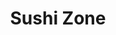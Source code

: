 ---
layout: place
title: Sushi Zone
permalink: /michigan/eastpointe/sushi-zone.html
stateAbbr: MI
stateName: Michigan
cityName: Eastpointe
seo:
  type: restaurant
  links: >-
    https://www.foodbooking.com/ordering/restaurant/menu?restaurant_uid=2c526e43-f377-4024-b272-3ad424c9a91e&dine_in=true
place_id: ChIJtSTkaqfXJIgR9TdI0qP96NA
photos:
  - name: >-
      places/ChIJtSTkaqfXJIgR9TdI0qP96NA/photos/AeeoHcK5afwpmwTjCBmfA5oSffUCnvSVUtmfsWI5nzl-d9BsZv8hj9nIUBeE7qulL-8SuuAoOVaP4XY7BnmRHc4JCjBXIDW_IzcVt-n-TY9SI20rW9S2KD5IHmDPz5SFCNEb9F6N_Jo9s86ZKCve9hmo4arSPLQEarIjERtyziCK2x1wUtyBp4gLHsZPH96iwMhz7hPdu4NpnC0V4gtdf2h467i3af7Koc-XUz-iqBZNSKxZn_Wmt-0B9N7B8kFoePmBmcvtcmhFLHhw--BwTL8wSF_ZVvTsINoXq7fNezH9PIvFD0jvIovO1G43BOxVcDOHRdk2RjOlXngY6YGuCsNDOZHBmPFSzbwnK2EFGPqNfxMKHJv0pRWqXM8Lp9eEZnjOhyErGKr6-V5kLvtEiFWLx-EDoFRFQOV3zGqclPC9MUdMHKmd
    widthPx: 4208
    heightPx: 2368
    authorAttributions:
      - displayName: Jennifer Cornelius (RaijiMagiwind)
        uri: https://maps.google.com/maps/contrib/102309269503663944428
        photoUri: >-
          https://lh3.googleusercontent.com/a-/ALV-UjUelNipJYoJPS6WCUp8kB2vrO4z7r2DbpE_dOeamXTyxFb3q-iYDQ=s100-p-k-no-mo
    flagContentUri: >-
      https://www.google.com/local/imagery/report/?cb_client=maps_api_places.places_api&image_key=!1e10!2sCIHM0ogKEICAgIC4-o3M4wE&hl=en-US
    googleMapsUri: >-
      https://www.google.com/maps/place//data=!3m4!1e2!3m2!1sCIHM0ogKEICAgIC4-o3M4wE!2e10!4m2!3m1!1s0x8824d7a76ae424b5:0xd0e8fda3d24837f5
  - name: >-
      places/ChIJtSTkaqfXJIgR9TdI0qP96NA/photos/AeeoHcL8q_d9CzCUrft7zPDiS0e-mOLp405XkII1Xh_J9GmwcyFnWVm-EGyCKIMCFX2mdF7cofEnqGXPGWdzzugOWQ72J6yFw-yeDFfV-N6tGu-i8giIPou7TO646Qjnq5oTFduSOolD-O6wJlXWBd51yI05-ZL6-CH_u2it7-RYs0niZUjBvmP2yEgflTrNPFpGYkhNxHZQgwmK-_a_kKklttO4NH1uwEkfZZWsiCMh78o9YDoDIgmMvybVe0GLxCR5P5mpty5rW88XERMyABEWkRmPnA_7adK5VOp2nRPgNpXILnod7B0wl4-dH6yp8SW0ViTnelAdGn47CnXiO6qxpk6HKeXj8bQkIff53F5bEClpFfPr-2zqCmieu0EnJtkhzIkzMWMO3M4xw592zKSkYv2FR0gkE9U1nsrcqox8admQQmfy
    widthPx: 4032
    heightPx: 3024
    authorAttributions:
      - displayName: Kristin Herren
        uri: https://maps.google.com/maps/contrib/107398351666321819989
        photoUri: >-
          https://lh3.googleusercontent.com/a-/ALV-UjXfzTPQTInas5mJlMEatNLPyXyPvku_8VwTAxbQ0V-qVESM1uwf=s100-p-k-no-mo
    flagContentUri: >-
      https://www.google.com/local/imagery/report/?cb_client=maps_api_places.places_api&image_key=!1e10!2sCIHM0ogKEICAgIDEzoaIkQE&hl=en-US
    googleMapsUri: >-
      https://www.google.com/maps/place//data=!3m4!1e2!3m2!1sCIHM0ogKEICAgIDEzoaIkQE!2e10!4m2!3m1!1s0x8824d7a76ae424b5:0xd0e8fda3d24837f5
  - name: >-
      places/ChIJtSTkaqfXJIgR9TdI0qP96NA/photos/AeeoHcKoMhWc8sZNdfgloDHyHB_XcMWoV9esMWCOGTbvU7pVjuKw0fFwesuE4HsYnby273hlLrqso_3bOlLZ2CDLMY7QBUQrjuGJuzFDzs_wtcH5vGlw6YbejE1DOOuxfzn6eSxiNCcNTYO_QRYFkNzoe-L4d3LP2I2ciPF64nPQkxz4teNZrzICj5gBaj0cCx58QEgmy_afNOnHoGHgOhkl9pQjVoOSLFzJSBftelLbjZRk1CWeeoaCJ2u2zWezAL4E-jULgjBk-YypS35w3YW1TRjIziDbNuNETDqWGCAC_BRHfw99_fWN5O7tF7cLWOlmEpXfAK8Bag9xx0JBt3NDZD0GjCXGdNFd6tDvI4i3O_cn2UbrH3GAVcvR1FQ0QkwjdiZCLDo1ixdKQFnqYd2JdtNh4RBSBuqX7mha6hij4PdcbQ
    widthPx: 4032
    heightPx: 3024
    authorAttributions:
      - displayName: Charles & Tamara Johns
        uri: https://maps.google.com/maps/contrib/114813751717788477894
        photoUri: >-
          https://lh3.googleusercontent.com/a-/ALV-UjW_s7c9TkILjSl9OVmoJGkRTq0HzCb0SS-zPWJsgxc3rX0JDFrK=s100-p-k-no-mo
    flagContentUri: >-
      https://www.google.com/local/imagery/report/?cb_client=maps_api_places.places_api&image_key=!1e10!2sCIHM0ogKEICAgICXlZfebQ&hl=en-US
    googleMapsUri: >-
      https://www.google.com/maps/place//data=!3m4!1e2!3m2!1sCIHM0ogKEICAgICXlZfebQ!2e10!4m2!3m1!1s0x8824d7a76ae424b5:0xd0e8fda3d24837f5
  - name: >-
      places/ChIJtSTkaqfXJIgR9TdI0qP96NA/photos/AeeoHcLA94AiY_W8pYO6DuM3EUiQTzZulRcDDRwAIyW6GNiGb_2Lr8mXjlhLCENCfiPKwor0vV6xQstHaFccPNUIqSsd5wpQbhxFpJayiRl2rOVVq_VnQml0v45OAUpumiSo1qAJafPXfAu8NhlmvnS93EE2CwpSPMn52Rg9AOLwR678II_AV91zSp49KBR_BoQd_7S7qpZ3OZ9M01GziF2sYQA-9sfHKKQY6FZ8TLU-Lpz0JPX_8Tp3EKqKDwQvtLQyM5M0jlPkxsaUcPJVdzJK3qFzisDpz39fSugzKN3rzxt0br_r-nb3b9aY4V9SYJgkHnXu5rk8nyz7kuzW0eYGo-SVvjTp4rwRrYMDQlCtNMHHBxOtElbxxZaawgJwOo8NSvwE8wBqsupXZHbLCJ6dbjqc78DynC1ZF7SBVMlcgbJ6EZc
    widthPx: 4000
    heightPx: 3000
    authorAttributions:
      - displayName: Luminosity
        uri: https://maps.google.com/maps/contrib/110820888430025467018
        photoUri: >-
          https://lh3.googleusercontent.com/a-/ALV-UjVMi69Di2269v7uFqsa7tOaieqDbeT3yoOVsKMA_fOw234GKshn=s100-p-k-no-mo
    flagContentUri: >-
      https://www.google.com/local/imagery/report/?cb_client=maps_api_places.places_api&image_key=!1e10!2sCIHM0ogKEICAgICq3ePt0wE&hl=en-US
    googleMapsUri: >-
      https://www.google.com/maps/place//data=!3m4!1e2!3m2!1sCIHM0ogKEICAgICq3ePt0wE!2e10!4m2!3m1!1s0x8824d7a76ae424b5:0xd0e8fda3d24837f5
  - name: >-
      places/ChIJtSTkaqfXJIgR9TdI0qP96NA/photos/AeeoHcJa3MdtBGJviHB12_kTU1asjxwh-CDubssGMNaWskCunth0KH4WucP9Csvv8DXGCo_fTOvQ77G9MQIzj6DkHPYlqUpMXb_wdASGI22gQ65wmPxhzBmFW4_eTuat9FdeL3D8Xnb_QmNDpNuKe-IjjPqat0pJ7wl2-M0lwgUdTnY5tyOH9Sh7N4K9phRzKwn9VhHrEDvzN8dUfrH25Q6POY5EFOdyGMybLvUPunyC3pVN76An1OnGokzqPcLs4q2dr443jFBjZtbA37nG6TjZsJd3iFkqmSL4DkndMspTth4I_6CI0owfvubEDHojxPk22SZyigCVXu7lX-IYUNwOk785RVfZJeS8ZJ9yct6u_yZeQOhv2Gq6INMaYpq4-DDm3RfuuBjyAPeRitjRCkPEFQ6MU6QBOYNQN7zfXOO6LNuFaw
    widthPx: 2252
    heightPx: 4000
    authorAttributions:
      - displayName: Kateryna
        uri: https://maps.google.com/maps/contrib/103906253999643973679
        photoUri: >-
          https://lh3.googleusercontent.com/a/ACg8ocI-sHRDSiQIdwTOsZHfoC-3DQA2bwQ8-EbEyqoIKhsC7Dl3EkMe=s100-p-k-no-mo
    flagContentUri: >-
      https://www.google.com/local/imagery/report/?cb_client=maps_api_places.places_api&image_key=!1e10!2sCIHM0ogKEICAgIDr1em-Kg&hl=en-US
    googleMapsUri: >-
      https://www.google.com/maps/place//data=!3m4!1e2!3m2!1sCIHM0ogKEICAgIDr1em-Kg!2e10!4m2!3m1!1s0x8824d7a76ae424b5:0xd0e8fda3d24837f5
  - name: >-
      places/ChIJtSTkaqfXJIgR9TdI0qP96NA/photos/AeeoHcL-KwEzGhggHPJ_x3acTX6mXIT666tEtRftvBHo6YQx9AF2IGZ94fQ9l__r1C6YBo26toNdv4UfyOSr4FsWnTMSOhCrsUeCqbEV1iFMGWvUGfNXg9WMfvY4paBxFrmK9_NiLFPFdU8VswccmNOOttKUMC5v9Tt6vyHFebXE5l84ZXn_jR1EaLYPsWENNZHT4YoYGowdAz6yFLiZtKociXPUxI9dxxmc1hlHksjvPWfrfEeeK3UOuizpyPTKn72CcZLxJKPXu_dnZpoc1dgI-Ti_aBRzFN-Seojn7NjNQ42Sf_LDrVUyUMDgg0nrXuR7m4tbosm-yrPSIXitr9Vf9Y1539JXmCwPm5bP1H7bsS_nCCwd99M_nd2XIHAjcl1CgK1oCD2b7CHfKAt2no6nmd09q-1SD9Dv0u8Cre3Tcv_vPw
    widthPx: 4032
    heightPx: 3024
    authorAttributions:
      - displayName: Alexandra Tanasescu
        uri: https://maps.google.com/maps/contrib/105284107948439450089
        photoUri: >-
          https://lh3.googleusercontent.com/a-/ALV-UjVP3T9hThEbxWl_O8jiWTXDt_CqGnsSp72eVqcZsQ3z3QddRfyusw=s100-p-k-no-mo
    flagContentUri: >-
      https://www.google.com/local/imagery/report/?cb_client=maps_api_places.places_api&image_key=!1e10!2sCIHM0ogKEICAgIDWgam6VA&hl=en-US
    googleMapsUri: >-
      https://www.google.com/maps/place//data=!3m4!1e2!3m2!1sCIHM0ogKEICAgIDWgam6VA!2e10!4m2!3m1!1s0x8824d7a76ae424b5:0xd0e8fda3d24837f5
  - name: >-
      places/ChIJtSTkaqfXJIgR9TdI0qP96NA/photos/AeeoHcIQbeU1DsisVM6Rgbj39mMOTXzQrKSsNMTOGwLE7QZu6xliZA8_3QugIl02k1RtygA15nUcKhbLuha47LKyVFgQP_pVQGYKWjR-wqbgwsC-nNxFvxAftIu94j2uhaJCcjL1FXYQfvABzBgZAMbgoYPMM_fmDUQDDXVVSDmq6aaeeDOJq7YnIdT93sHC7KxmGXUTipz3uCRkjS5oUao5Mh0a29yz2i8RSxCEWDqZFYbYundyrtrUmc0DXpJAMrdMTqyc7Y2RrZ5Jfe3VWnzIBrbG8I8yNQwxRwv6knCZpJzqjZoQ983vs58oRpZ7nxSxAITdwH5xTMw7TCEHz_BV5pYklrsx3VM0bGvaUk0d1XY5KsotI_hF9FwcY4-2u0cltQNGPqiQUnzSWIJO0l8HgCGlr9fgGOxkkoKrR8Ors0dV1sDH
    widthPx: 4000
    heightPx: 3000
    authorAttributions:
      - displayName: Marc D.
        uri: https://maps.google.com/maps/contrib/100528154851513200411
        photoUri: >-
          https://lh3.googleusercontent.com/a-/ALV-UjUHaSwAvuFNd9FycKoLLtVTZqaK9pJUsh_fH-_wz8ScswrrMpUuFg=s100-p-k-no-mo
    flagContentUri: >-
      https://www.google.com/local/imagery/report/?cb_client=maps_api_places.places_api&image_key=!1e10!2sCIHM0ogKEICAgID91M_A9wE&hl=en-US
    googleMapsUri: >-
      https://www.google.com/maps/place//data=!3m4!1e2!3m2!1sCIHM0ogKEICAgID91M_A9wE!2e10!4m2!3m1!1s0x8824d7a76ae424b5:0xd0e8fda3d24837f5
  - name: >-
      places/ChIJtSTkaqfXJIgR9TdI0qP96NA/photos/AeeoHcKfXvDy-Cvwvo72QCoxPZT1BuIbf1Zdy15oJ8dZ0GdUGttVahONj2Ia1_zNnH_bBAZT1RLVGeBQZUF8S7KF7DLHMOfhYemuY-3GVeCq86mBY8LEHbQH9Mt1I-eShQ4e943gc1crqT8JwYb3JSfQbjkd805YQ_9movzE_H9mJ_72WyCdmnCKl6MC0w4VnWzHdfPAtHmb89pPmbjxKcbH8dnRSLib4LnsdR2BLV7MCErTaekbAlseyyLlRZ5zuTY81QPR-0ScE9Sxc0PNiBEhBNYVesRNhofh1AP5fiUdWbCwCbpfmlvgRhGVFpm2arSggNI2O49h6mdRtvvWb9padY4ciDmObVpLncELjWzTa_0QdhyUBDwfKi2lwCOAN_59k-erXDiq8jdQLzcovagKMqMJWF-r3nV4ih1yYDXrEt1Z_hm_
    widthPx: 2252
    heightPx: 4000
    authorAttributions:
      - displayName: Kateryna
        uri: https://maps.google.com/maps/contrib/103906253999643973679
        photoUri: >-
          https://lh3.googleusercontent.com/a/ACg8ocI-sHRDSiQIdwTOsZHfoC-3DQA2bwQ8-EbEyqoIKhsC7Dl3EkMe=s100-p-k-no-mo
    flagContentUri: >-
      https://www.google.com/local/imagery/report/?cb_client=maps_api_places.places_api&image_key=!1e10!2sCIHM0ogKEICAgIDr1em-ygE&hl=en-US
    googleMapsUri: >-
      https://www.google.com/maps/place//data=!3m4!1e2!3m2!1sCIHM0ogKEICAgIDr1em-ygE!2e10!4m2!3m1!1s0x8824d7a76ae424b5:0xd0e8fda3d24837f5
  - name: >-
      places/ChIJtSTkaqfXJIgR9TdI0qP96NA/photos/AeeoHcIpkHYkA_tJ1NWJZhzyVIcs-ZdbTs040B-iprWADmUA4T1a3_-Y1SJQtzoaZF9QGwXh4U7hxGw2PwpMkrpEjgRKCtP99gL2MyGqDssvy0IzzI60XiEkn8_g51Xm5WOdsZSKh64jyzerYEAPi-Nfor8hz31mBnit4Cas8j9-pbYUh4ScKzFJm3xgx0k-RtMHNVHOJYCpJLJMdbO5TfVeaE0CaXwXLzYfQrdMNhm9cGneb2OFRQBeHg96FE0XpMkR6sLVTlz9tiBqKfoV19iEWgw1LT0xZxZcXvrSqLGR7Zi-p-z8PIbQ4IC1dlEu365y18bMtqseGdltroffVYoPp61xzHYIzd1jmf3e1qy2fT_NAUJ6eydGMHZSsPNFX8yszlkR__dhIaMNt9CKHLHZG229BxhZX-jqtBkOanAZKn886w
    widthPx: 4096
    heightPx: 3072
    authorAttributions:
      - displayName: Monica Legg
        uri: https://maps.google.com/maps/contrib/117333738201491140277
        photoUri: >-
          https://lh3.googleusercontent.com/a/ACg8ocL7xY5L9lOMePaDpJPVT32b0VhVkDX-V64-6hdhm8meRwr0vw=s100-p-k-no-mo
    flagContentUri: >-
      https://www.google.com/local/imagery/report/?cb_client=maps_api_places.places_api&image_key=!1e10!2sCIHM0ogKEICAgIDF1aqqQA&hl=en-US
    googleMapsUri: >-
      https://www.google.com/maps/place//data=!3m4!1e2!3m2!1sCIHM0ogKEICAgIDF1aqqQA!2e10!4m2!3m1!1s0x8824d7a76ae424b5:0xd0e8fda3d24837f5
  - name: >-
      places/ChIJtSTkaqfXJIgR9TdI0qP96NA/photos/AeeoHcJzXLNpYJV-MCn4xlpMAESej9HEh0D1LLFX7Bii4uZ33SRwbtO_1xYCCLPoBOhpiUDVobY9CwNj-GkilszpUeYHaVm3uMKMXBWpQqzXKvqganPxkq2zmN30jm7rxy47LCtYWYUEk-q_5LQ8dPG1pDb6OQc_ZUn13e7eNLHAGRBjo766unDZNC9fEtbZbjVKFU_TdYCqAnqw2UdZIaa7vocyIHFYWUr7kj-vwpdY17k94n6x_uC1rpR3Ev2b8OwrFcZPFjrJ2HIOvxBAxdik5Iy46XHhLuJUT8f5qIPXbLJbq8vgRkd-nPHmURPKkvoyIxDqMoJywCyVYQ0A-Uyk7sIQSbmBvnEJkP_xGpgvPZ1SzpoeXuBLeAxg56GJtcksv0EuP_ohphSLYlp4UMpyWCzqHxX1s50mYMdTFNVdmEwwew
    widthPx: 3024
    heightPx: 4032
    authorAttributions:
      - displayName: Kevin Blake
        uri: https://maps.google.com/maps/contrib/103812497146941394054
        photoUri: >-
          https://lh3.googleusercontent.com/a-/ALV-UjWIQrLYRa7FkNfXpd-gLHw4l1yBcItd4wx2J8-lr7rxAyoVHcAB3Q=s100-p-k-no-mo
    flagContentUri: >-
      https://www.google.com/local/imagery/report/?cb_client=maps_api_places.places_api&image_key=!1e10!2sCIHM0ogKEICAgIDp_tKjdw&hl=en-US
    googleMapsUri: >-
      https://www.google.com/maps/place//data=!3m4!1e2!3m2!1sCIHM0ogKEICAgIDp_tKjdw!2e10!4m2!3m1!1s0x8824d7a76ae424b5:0xd0e8fda3d24837f5
address: 16749 E 9 Mile Rd, Eastpointe, MI 48021, USA
street: 16749 E 9 Mile Rd
city: Eastpointe
state: MI
zip: '48021'
country: USA
neighborhood: null
latitude: '42.465059'
longitude: '-82.949118'
accessibility_options:
  wheelchairAccessibleParking: true
  wheelchairAccessibleEntrance: true
  wheelchairAccessibleRestroom: true
  wheelchairAccessibleSeating: true
business_status: OPERATIONAL
name: Sushi Zone
google_maps_links:
  directionsUri: >-
    https://www.google.com/maps/dir//''/data=!4m7!4m6!1m1!4e2!1m2!1m1!1s0x8824d7a76ae424b5:0xd0e8fda3d24837f5!3e0
  placeUri: https://maps.google.com/?cid=15053560634535327733
  writeAReviewUri: >-
    https://www.google.com/maps/place//data=!4m3!3m2!1s0x8824d7a76ae424b5:0xd0e8fda3d24837f5!12e1
  reviewsUri: >-
    https://www.google.com/maps/place//data=!4m4!3m3!1s0x8824d7a76ae424b5:0xd0e8fda3d24837f5!9m1!1b1
  photosUri: >-
    https://www.google.com/maps/place//data=!4m3!3m2!1s0x8824d7a76ae424b5:0xd0e8fda3d24837f5!10e5
primary_type: Japanese Restaurant
opening_hours:
  regular: null
  current: null
secondary_opening_hours:
  regular:
    weekdayDescriptions: null
    type: null
  current:
    weekdayDescriptions: null
    type: null
phone: (586) 859-5001
price_level: PRICE_LEVEL_MODERATE
price_range: $10 &ndash; $20
rating: '4.7'
rating_count: 0
website: >-
  https://www.foodbooking.com/ordering/restaurant/menu?restaurant_uid=2c526e43-f377-4024-b272-3ad424c9a91e&dine_in=true
description: >-
  Explore Sushi Zone in Eastpointe, MI$$$Sushi Zone in Eastpointe, MI, stands
  out as a welcoming Japanese restaurant offering a variety of fresh sushi and
  comforting dishes perfect for casual meals. This spot emphasizes quality
  ingredients and a relaxed vibe, making it an ideal choice for those seeking
  sushi restaurants near me with options for dine-in or take-out convenience.
  Patrons can enjoy a range of creative rolls and traditional favorites, all
  prepared with attention to flavor and presentation in a moderately priced
  setting. The restaurant's accessibility features, like wheelchair-friendly
  entrances and parking, add to its appeal for a broad audience. Whether you're
  in the mood for top-rated sushi or exploring Japanese places near me, Sushi
  Zone delivers a satisfying experience that combines simplicity with authentic
  tastes.
generative_summary: >-
  Explore Sushi Zone in Eastpointe, MI$$$Sushi Zone in Eastpointe, MI, stands
  out as a welcoming Japanese restaurant offering a variety of fresh sushi and
  comforting dishes perfect for casual meals. This spot emphasizes quality
  ingredients and a relaxed vibe, making it an ideal choice for those seeking
  sushi restaurants near me with options for dine-in or take-out convenience.
  Patrons can enjoy a range of creative rolls and traditional favorites, all
  prepared with attention to flavor and presentation in a moderately priced
  setting. The restaurant's accessibility features, like wheelchair-friendly
  entrances and parking, add to its appeal for a broad audience. Whether you're
  in the mood for top-rated sushi or exploring Japanese places near me, Sushi
  Zone delivers a satisfying experience that combines simplicity with authentic
  tastes.
generative_disclosure: Summarized by AI using the Grok-3-Mini model.
reviews:
  - name: >-
      places/ChIJtSTkaqfXJIgR9TdI0qP96NA/reviews/ChZDSUhNMG9nS0VJQ0FnSURuNy16Z0VnEAE
    relativePublishTimeDescription: 6 months ago
    rating: 2
    text:
      text: >-
        I ordered a Mexican Roll and an Avocado Salad. My order was supposed to
        be ready in 20 mins. I arrive and they had to remake my food because
        they gave my order away. I wait in the car while they remade my food, I
        go back in and the girl calls my order out as a Las Vegas Roll. That’s
        not what I ordered. Keep in mind I gave her my order over the phone and
        when I got there in person after they gave my order away. I’ve had
        Mexican Rolls at two other places and OMG delicious! This Mexican Roll
        was mediocre and not that good.. Safe to say I’ll be driving to
        Hamtramck or Westland for my Mexican Rolls!
      languageCode: en
    originalText:
      text: >-
        I ordered a Mexican Roll and an Avocado Salad. My order was supposed to
        be ready in 20 mins. I arrive and they had to remake my food because
        they gave my order away. I wait in the car while they remade my food, I
        go back in and the girl calls my order out as a Las Vegas Roll. That’s
        not what I ordered. Keep in mind I gave her my order over the phone and
        when I got there in person after they gave my order away. I’ve had
        Mexican Rolls at two other places and OMG delicious! This Mexican Roll
        was mediocre and not that good.. Safe to say I’ll be driving to
        Hamtramck or Westland for my Mexican Rolls!
      languageCode: en
    authorAttribution:
      displayName: Aisha Williams
      uri: https://www.google.com/maps/contrib/106690818595273601124/reviews
      photoUri: >-
        https://lh3.googleusercontent.com/a-/ALV-UjWx-yFcE8pS7wN8ZGKBOiRE_3FnHfexPvbd3Jc55BPv13k5MiPo=s128-c0x00000000-cc-rp-mo-ba3
    publishTime: '2024-10-11T17:52:07.948405Z'
    flagContentUri: >-
      https://www.google.com/local/review/rap/report?postId=ChZDSUhNMG9nS0VJQ0FnSURuNy16Z0VnEAE&d=17924085&t=1
    googleMapsUri: >-
      https://www.google.com/maps/reviews/data=!4m6!14m5!1m4!2m3!1sChZDSUhNMG9nS0VJQ0FnSURuNy16Z0VnEAE!2m1!1s0x8824d7a76ae424b5:0xd0e8fda3d24837f5
  - name: >-
      places/ChIJtSTkaqfXJIgR9TdI0qP96NA/reviews/ChZDSUhNMG9nS0VJQ0FnSURiMzg3OE93EAE
    relativePublishTimeDescription: 8 months ago
    rating: 5
    text:
      text: >-
        Came here to visit a friend and was delighted to see that had many
        options some of which I had never heard of. I ended up trying what was
        recommended which is the Salmon pizza roll. It was fantastic and I
        didn’t think I could try a new roll I enjoyed more than my usual. I
        would highly recommend this place to others as the service was quick the
        food was amazing and the options were plentiful. Make sure to ask James
        if you’re looking for awesome recommendations like I received!
      languageCode: en
    originalText:
      text: >-
        Came here to visit a friend and was delighted to see that had many
        options some of which I had never heard of. I ended up trying what was
        recommended which is the Salmon pizza roll. It was fantastic and I
        didn’t think I could try a new roll I enjoyed more than my usual. I
        would highly recommend this place to others as the service was quick the
        food was amazing and the options were plentiful. Make sure to ask James
        if you’re looking for awesome recommendations like I received!
      languageCode: en
    authorAttribution:
      displayName: buds best
      uri: https://www.google.com/maps/contrib/102011408150261022821/reviews
      photoUri: >-
        https://lh3.googleusercontent.com/a-/ALV-UjUWUz9GTbpKwjREAWlABHfGyzX1SJSAV-qQhpVEttu01TbqwlZY=s128-c0x00000000-cc-rp-mo-ba3
    publishTime: '2024-08-11T00:51:43.971960Z'
    flagContentUri: >-
      https://www.google.com/local/review/rap/report?postId=ChZDSUhNMG9nS0VJQ0FnSURiMzg3OE93EAE&d=17924085&t=1
    googleMapsUri: >-
      https://www.google.com/maps/reviews/data=!4m6!14m5!1m4!2m3!1sChZDSUhNMG9nS0VJQ0FnSURiMzg3OE93EAE!2m1!1s0x8824d7a76ae424b5:0xd0e8fda3d24837f5
  - name: >-
      places/ChIJtSTkaqfXJIgR9TdI0qP96NA/reviews/ChZDSUhNMG9nS0VJQ0FnTURncjZ1S0NREAE
    relativePublishTimeDescription: a month ago
    rating: 5
    text:
      text: >-
        Some of the best sushi I have ever had! Fire cracker roll is bomb!
        Salmon pizza roll is amazing! Mexican roll is fire as well! Worth every
        penny! Been coming here for over a year now. Haven't been disappointed
        yet!
      languageCode: en
    originalText:
      text: >-
        Some of the best sushi I have ever had! Fire cracker roll is bomb!
        Salmon pizza roll is amazing! Mexican roll is fire as well! Worth every
        penny! Been coming here for over a year now. Haven't been disappointed
        yet!
      languageCode: en
    authorAttribution:
      displayName: Brenda Savoie
      uri: https://www.google.com/maps/contrib/114821137721910441478/reviews
      photoUri: >-
        https://lh3.googleusercontent.com/a/ACg8ocLBaWQ7tOzlLrNW1bzKNKlLfqAbbGwXml4mBrFnWbYqhNH6jQ=s128-c0x00000000-cc-rp-mo
    publishTime: '2025-02-28T15:18:50.607112Z'
    flagContentUri: >-
      https://www.google.com/local/review/rap/report?postId=ChZDSUhNMG9nS0VJQ0FnTURncjZ1S0NREAE&d=17924085&t=1
    googleMapsUri: >-
      https://www.google.com/maps/reviews/data=!4m6!14m5!1m4!2m3!1sChZDSUhNMG9nS0VJQ0FnTURncjZ1S0NREAE!2m1!1s0x8824d7a76ae424b5:0xd0e8fda3d24837f5
  - name: >-
      places/ChIJtSTkaqfXJIgR9TdI0qP96NA/reviews/ChdDSUhNMG9nS0VJQ0FnTUR3cDZDMjF3RRAB
    relativePublishTimeDescription: 2 weeks ago
    rating: 5
    text:
      text: >-
        It's some of the best crab Rangoon I've had—it was a real crab. The
        manager was extremely friendly and welcoming. It also has some of the
        best sushi you'll ever have.
      languageCode: en
    originalText:
      text: >-
        It's some of the best crab Rangoon I've had—it was a real crab. The
        manager was extremely friendly and welcoming. It also has some of the
        best sushi you'll ever have.
      languageCode: en
    authorAttribution:
      displayName: Rudy Rodriguez
      uri: https://www.google.com/maps/contrib/106415301026263647770/reviews
      photoUri: >-
        https://lh3.googleusercontent.com/a/ACg8ocK45vGO8PR7AYXsfwGyhCLbKW-9PofqVi5y00iWje10f-Hrxw=s128-c0x00000000-cc-rp-mo
    publishTime: '2025-03-28T17:36:45.753309Z'
    flagContentUri: >-
      https://www.google.com/local/review/rap/report?postId=ChdDSUhNMG9nS0VJQ0FnTUR3cDZDMjF3RRAB&d=17924085&t=1
    googleMapsUri: >-
      https://www.google.com/maps/reviews/data=!4m6!14m5!1m4!2m3!1sChdDSUhNMG9nS0VJQ0FnTUR3cDZDMjF3RRAB!2m1!1s0x8824d7a76ae424b5:0xd0e8fda3d24837f5
  - name: >-
      places/ChIJtSTkaqfXJIgR9TdI0qP96NA/reviews/ChdDSUhNMG9nS0VJQ0FnSUMteVAyMWl3RRAB
    relativePublishTimeDescription: 2 years ago
    rating: 5
    text:
      text: >-
        My favorite local sushi spot. I love the salmon or chicken bowls. The
        fried snapper role is so delicious. And the super dragon is yummy. The
        waitress here, Jazz, is so amazing. She has the best customer service. I
        love their chill yet attentive customer focused vibes. I would return
        and highly recommend!
      languageCode: en
    originalText:
      text: >-
        My favorite local sushi spot. I love the salmon or chicken bowls. The
        fried snapper role is so delicious. And the super dragon is yummy. The
        waitress here, Jazz, is so amazing. She has the best customer service. I
        love their chill yet attentive customer focused vibes. I would return
        and highly recommend!
      languageCode: en
    authorAttribution:
      displayName: Todays Present
      uri: https://www.google.com/maps/contrib/117396744345934903433/reviews
      photoUri: >-
        https://lh3.googleusercontent.com/a-/ALV-UjV3whJBOe1dZAU8T6-rFnCWLtnRnsbU3acKGmyHRWC_uwh2JkKmBw=s128-c0x00000000-cc-rp-mo-ba6
    publishTime: '2022-10-25T22:50:23.553911Z'
    flagContentUri: >-
      https://www.google.com/local/review/rap/report?postId=ChdDSUhNMG9nS0VJQ0FnSUMteVAyMWl3RRAB&d=17924085&t=1
    googleMapsUri: >-
      https://www.google.com/maps/reviews/data=!4m6!14m5!1m4!2m3!1sChdDSUhNMG9nS0VJQ0FnSUMteVAyMWl3RRAB!2m1!1s0x8824d7a76ae424b5:0xd0e8fda3d24837f5
review_summary: >-
  Customer Feedback on Sushi Zone$$$Folks chatting about Sushi Zone often
  highlight the tasty sushi rolls and appetizers that make it a go-to for anyone
  craving fresh options in the area. Many appreciate the quick service and
  friendly atmosphere, noting that popular items like creative rolls and crab
  dishes really hit the spot without breaking the bank. While there have been
  occasional mix-ups with orders, the overall consensus leans positive, with
  diners praising the flavorful variety that keeps them coming back for more.
  It's clear that this spot earns its high marks for being a reliable choice
  among sushi places near me, where the emphasis on quality ingredients and
  welcoming vibes creates a solid dining experience. If you're on the hunt for
  best sushi near me, this place offers honest value that balances fun flavors
  with everyday accessibility.
review_disclosure: Summarized by AI using the Grok-3-Mini model.
parking_options:
  freeParkingLot: true
  freeStreetParking: true
  valetParking: false
payment_options:
  acceptsCreditCards: true
  acceptsDebitCards: true
  acceptsCashOnly: false
  acceptsNfc: true
allow_dogs: null
curbside_pickup: false
delivery: true
dine_in: true
good_for_children: true
good_for_groups: true
good_for_sports: false
live_music: false
menu_for_children: false
outdoor_seating: false
reservable: false
restroom: true
serves_beer: false
serves_breakfast: false
serves_brunch: false
serves_cocktails: false
serves_coffee: false
serves_dinner: true
serves_dessert: true
serves_lunch: true
serves_vegetarian_food: true
serves_wine: false
takeout: true
update_category: pro
places_description: null

---